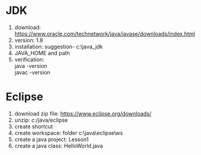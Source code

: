 
# JDK
1. download: https://www.oracle.com/technetwork/java/javase/downloads/index.html <br>
2. version: 1.8 <br>
3. installation: suggestion- c:\java_jdk <br>
4. JAVA_HOME and path<br>
5. verification:<br>
   java -version<br>
   javac -version<br>
   
# Eclipse
1. download zip file: https://www.eclipse.org/downloads/ <br>
2. unzip:  c:/java/eclipse<br>
3. create shortcut<br>
4. create workspace:  folder c:\java\eclipse\ws<br>
5. create a java project: Lesson1<br>
6. create a java class: HelloWorld.java<br>
